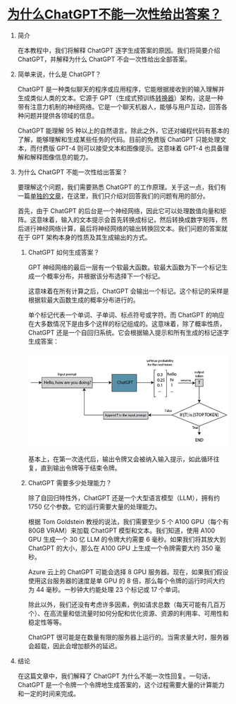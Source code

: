 # [为什么ChatGPT不能一次性给出答案？](https://www.baeldung.com/cs/chatgpt-answer-sequential-words)

1. 简介

    在本教程中，我们将解释 ChatGPT 逐字生成答案的原因。我们将简要介绍 ChatGPT，并解释为什么 ChatGPT 不会一次性给出全部答案。

2. 简单来说，什么是 ChatGPT？

    ChatGPT 是一种类似聊天的程序或应用程序，它能根据接收到的输入理解并生成类似人类的文本。它源于 GPT（生成式预训练[转换器](https://www.baeldung.com/cs/transformer-text-embeddings#what-are-transformers)）架构，这是一种带有注意力机制的神经网络。它是一个聊天机器人，能够与用户互动，回答各种问题并提供各领域的信息。

    ChatGPT 能理解 95 种以上的自然语言。除此之外，它还对编程代码有基本的了解，能够理解和生成某些任务的代码。目前的免费版 ChatGPT 只能处理文本，而付费版 GPT-4 则可以接受文本和图像提示。这意味着 GPT-4 也具备理解和解释图像信息的能力。

3. 为什么 ChatGPT 不能一次性给出答案？

    要理解这个问题，我们需要熟悉 ChatGPT 的工作原理。关于这一点，我们有一篇[单独的文章](./chatgpt-model_zh.md)，在这里，我们只介绍对回答我们的问题有用的部分。

    首先，由于 ChatGPT 的后台是一个神经网络，因此它可以处理数值向量和矩阵。这意味着，输入的文本提示会首先转换成标记，然后转换成数字矩阵，然后进行神经网络计算，最后将神经网络的输出转换回文本。我们问题的答案就在于 GPT 架构本身的性质及其生成输出的方式。

    1. ChatGPT 如何生成答案？

        GPT 神经网络的最后一层有一个软最大函数。软最大函数为下一个标记生成一个概率分布，并根据该分布选择下一个标记。

        这意味着在所有计算之后，ChatGPT 会输出一个标记。这个标记的采样是根据软最大函数生成的概率分布进行的。

        单个标记代表一个单词、子单词、标点符号或字符。而 ChatGPT 的响应在大多数情况下是由多个这样的标记组成的。这意味着，除了概率性质，ChatGPT 还是一个自回归系统。它会根据输入提示和所有生成的标记逐字生成答案：

        ![ChatGPT 标记](pic/1_chatgpt_token.webp)

        基本上，在第一次迭代后，输出令牌又会被纳入输入提示，如此循环往复，直到输出令牌等于结束令牌。

    2. ChatGPT 需要多少处理能力？

        除了自回归特性外，ChatGPT 还是一个大型语言模型（LLM），拥有约 1750 亿个参数。它的运行需要大量的处理能力。

        根据 Tom Goldstein 教授的说法，我们需要至少 5 个 A100 GPU（每个有 80GB VRAM）来加载 ChatGPT 模型和文本。我们知道，使用 A100 GPU 生成一个 30 亿 LLM 的令牌大约需要 6 毫秒。如果我们将其放大到 ChatGPT 的大小，那么在 A100 GPU 上生成一个令牌需要大约 350 毫秒。

        Azure 云上的 ChatGPT 可能会选择 8 GPU 服务器。现在，如果我们假设使用这台服务器的速度是单 GPU 的 8 倍，那么每个令牌的运行时间大约为 44 毫秒。一秒钟大约能处理 23 个标记或 17 个单词。

        除此以外，我们还没有考虑许多因素，例如请求总数（每天可能有几百万个）、在高流量和低流量时如何分配和优化资源、资源的利用率、可用性和稳定性等等。

        ChatGPT 很可能是在数量有限的服务器上运行的。当需求量大时，服务器会超载，因此会增加额外的延迟。

4. 结论

    在这篇文章中，我们解释了 ChatGPT 为什么不能一次性回复。一句话，ChatGPT 是一个令牌一个令牌地生成答案的，这个过程需要大量的计算能力和一定的时间来完成。
